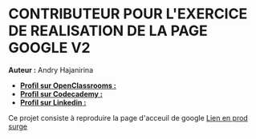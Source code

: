 # CONTRIBUTEUR POUR L'EXERCICE DE REALISATION DE LA PAGE GOOGLE V2
**Auteur :** Andry Hajanirina
* [**Profil sur OpenClassrooms :**](https://openclassrooms.com/membres/arianto-93671)
* [**Profil sur Codecademy :**](https://www.codecademy.com/fr/AndryHajanirina)
* [**Profil sur Linkedin :**](https://www.linkedin.com/in/andry-hajanirina-andrianjatoharinavalona-5a15a9160)

Ce projet consiste à reproduire la page d'acceuil de google
[Lien en prod surge](andry-google.surge.sh)
